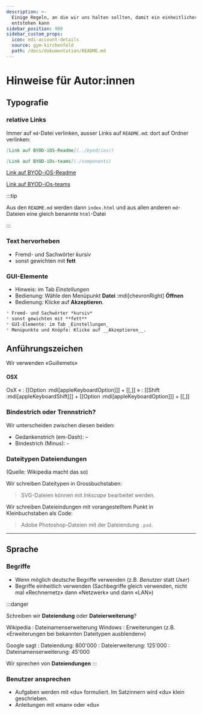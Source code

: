 ```yaml
---
description: >-
  Einige Regeln, an die wir uns halten sollten, damit ein einheitlicher Auftritt
  entstehen kann
sidebar_position: 900
sidebar_custom_props:
  icon: mdi-account-details
  source: gym-kirchenfeld
  path: /docs/dokumentation/README.md
---
```


# Hinweise für Autor:innen

## Typografie

### relative Links
Immer auf `md`-Datei verlinken, ausser Links auf `README.md`: dort auf Ordner verlinken:

``` md
[Link auf BYOD-iOS-Readme](../byod/ios/)

[Link auf BYOD-iOs-teams](./components)

```

<BrowserWindow>

[Link auf BYOD-iOS-Readme](../byod/ios/)

[Link auf BYOD-iOs-teams](./components)

</BrowserWindow>

:::tip

Aus den `README.md` werden dann `index.html` und aus allen anderen `md`-Dateien eine gleich benannte `html`-Datei

:::

### Text hervorheben

* Fremd- und Sachwörter *kursiv*
* sonst gewichten mit **fett**

### GUI-Elemente

* Hinweis: im Tab _Einstellungen_
* Bedienung: Wähle den Menüpunkt __Datei__ :mdi[chevronRight] __Öffnen__
* Bedienung: Klicke auf __Akzeptieren__.

``` markdown
* Fremd- und Sachwörter *kursiv*
* sonst gewichten mit **fett**
* GUI-Elemente: im Tab _Einstellungen_
* Menüpunkte und Knöpfe: Klicke auf __Akzeptieren__.
```

## Anführungszeichen
Wir verwenden «Guillemets»

#### OSX

OsX «
: [[Option :mdi[appleKeyboardOption]]] + [[,]]
»
: [[Shift :mdi[appleKeyboardShift]]] + [[Option :mdi[appleKeyboardOption]]] + [[,]]

### Bindestrich oder Trennstrich?
Wir unterscheiden zwischen diesen beiden:

* Gedankenstrich (em-Dash): –
* Bindestrich (Minus): -

### Dateitypen Dateiendungen

(Quelle: Wikipedia macht das so)

Wir schreiben Dateitypen in Grossbuchstaben:

> SVG-Dateien können mit *Inkscape* bearbeitet werden.

Wir schreiben Dateieindungen mit vorangestelltem Punkt in Kleinbuchstaben als Code:

> Adobe Photoshop-Dateien mit der Dateiendung `.psd`.

---
## Sprache

### Begriffe

* Wenn möglich deutsche Begriffe verwenden (z.B. *Benutzer* statt *User*)
* Begriffe einheitlich verwenden (Sachbegriffe gleich verwenden, nicht mal «Rechnernetz» dann «Netzwerk» und dann «LAN»)

:::danger

Schreiben wir **Dateiendung** oder **Dateierweiterung**?

Wikipedia
: Dateinamenserweiterung
Windows
: Erweiterungen (z.B. «Erweiterungen bei bekannten Dateitypen ausblenden»)

Google sagt
: Dateiendung: 800'000 
: Dateierweiterung: 125'000
: Dateinamenserweiterung: 45'000



Wir sprechen von **Dateiendungen**
:::

### Benutzer ansprechen

* Aufgaben werden mit «du» formuliert. Im Satzinnern wird «du» klein geschrieben.
* Anleitungen mit «man» oder «du»
